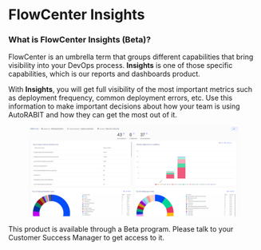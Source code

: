 # FlowCenter Insights

### What is FlowCenter Insights (Beta)?

FlowCenter is an umbrella term that groups different capabilities that bring visibility into your DevOps process. **Insights** is one of those specific capabilities, which is our reports and dashboards product.

With **Insights**, you will get full visibility of the most important metrics such as deployment frequency, common deployment errors, etc. Use this information to make important decisions about how your team is using AutoRABIT and how they can get the most out of it.

<figure><img src="../../../.gitbook/assets/image (5) (1) (1) (1) (1).png" alt="" width="563"><figcaption></figcaption></figure>

This product is available through a Beta program. Please talk to your Customer Success Manager to get access to it.
